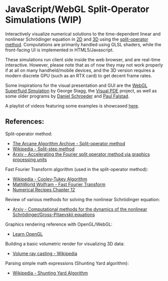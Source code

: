 # JavaScript/WebGL Split-Operator Simulations (WIP)

Interactively visualize numerical solutions to the time-dependent linear and nonlinear Schrödinger equation in [2D](https://marl0ny.github.io/split-operator-simulations/js/2d.html) and [3D](https://marl0ny.github.io/split-operator-simulations/js/3d.html) using the [split-operator method](https://www.algorithm-archive.org/contents/split-operator_method/split-operator_method.hml). Computations are primarily handled using GLSL shaders, while the front-facing UI is implemented in HTML5/Javascript. 

These simulations run client side inside the web browser, and are real-time interactive. However, please note that as of now they may not work properly if at all on many handheld/mobile devices, and the 3D version requires a modern discrete GPU (such as an RTX card) to get decent frame rates.

Some inspirations for the visual presentation and GUI are the [WebGL Superfluid Simulation](https://georgestagg.github.io/webgl_gpe/) by George Stagg, the [Visual PDE](https://visualpde.com/) project, as well as some older programs by [Daniel Schroeder](https://physics.weber.edu/schroeder/software/QuantumScattering2D.html) and [Paul Falstad](https://www.falstad.com/qm2dosc/).

A playlist of videos featuring some examples is showcased [here](https://www.youtube.com/playlist?list=PLLMjc99uROx64kZhqGksBi0eSHuXXCqdV).

## References:

Split-operator method:
 - [The Arcane Algorithm Archive - Split-operator method](https://www.algorithm-archive.org/contents/split-operator_method/split-operator_method.hml)
 - [Wikipedia - Split-step method](https://en.wikipedia.org/wiki/Split-step_method)
 - [Arxiv - Accelerating the Fourier split operator method via graphics processing units](https://arxiv.org/abs/1012.3911)

Fast Fourier Transform algorithm (used in the split-operator method):
 - [Wikipedia - Cooley-Tukey Algorithm](https://en.wikipedia.org/wiki/Cooley%E2%80%93Tukey_FFT_algorithm)
 - [MathWorld Wolfram - Fast Fourier Transform](http://mathworld.wolfram.com/FastFourierTransform.html)
 - [Numerical Recipes Chapter 12](https://websites.pmc.ucsc.edu/~fnimmo/eart290c_17/NumericalRecipesinF77.pdf)

Review of various methods for solving the nonlinear Schrödinger equation:
 - [Arxiv - Computational methods for the dynamics of the nonlinear Schrödinger/Gross-Pitaevskii equations](https://arxiv.org/abs/1305.1093)

Graphics rendering reference with OpenGL/WebGL:
 - [Learn OpenGL](https://learnopengl.com)
  
Building a basic volumetric render for visualizing 3D data:
 - [Volume ray casting - Wikipedia](https://en.wikipedia.org/wiki/Volume_ray_casting)

Parsing simple math expressions (Shunting Yard algorithm):
 - [Wikipedia - Shunting Yard Algorithm](https://en.wikipedia.org/wiki/Shunting_yard_algorithm)

